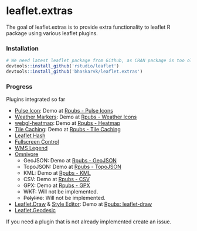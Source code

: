 # leaflet.extras

The goal of leaflet.extras is to provide extra functionality to leaflet R package using various leaflet plugins.

### Installation

```r
# We need latest leaflet package from Github, as CRAN package is too old.
devtools::install_github('rstudio/leaflet')
devtools::install_github('bhaskarvk/leaflet.extras')
```

### Progress

Plugins integrated so far

- [Pulse Icon](https://github.com/mapshakers/leaflet-icon-pulse): Demo at [Rpubs - Pulse Icons](http://rpubs.com/bhaskarvk/leaflet-pulseIcon)
- [Weather Markers](https://github.com/tallsam/Leaflet.weather-markers): Demo at [Rpubs - Weather Icons](http://rpubs.com/bhaskarvk/leaflet-weather)
- [webgl-heatmap](https://github.com/ursudio/webgl-heatmap-leaflet): Demo at [Rpubs - Heatmap](http://rpubs.com/bhaskarvk/leaflet-heatmap)
- [Tile Caching](https://github.com/MazeMap/Leaflet.TileLayer.PouchDBCached): Demo at [Rpubs - Tile Caching](http://rpubs.com/bhaskarvk/TileLayer-Caching)
- [Leaflet Hash](https://github.com/mlevans/leaflet-hash)
- [Fullscreen Control](https://github.com/Leaflet/Leaflet.fullscreen)
- [WMS Legend](https://github.com/kartoza/leaflet-wms-legend)
- [Omnivore](https://github.com/mapbox/leaflet-omnivore)
    * GeoJSON: Demo at [Rpubs - GeoJSON](http://rpubs.com/bhaskarvk/geojsonv2)
    * TopoJSON: Demo at [Rpubs - TopoJSON](http://rpubs.com/bhaskarvk/topojsonv2)
    * KML: Demo at [Rpubs - KML](http://rpubs.com/bhaskarvk/kml)
    * CSV: Demo at [Rpubs - CSV](http://rpubs.com/bhaskarvk/csv)
    * GPX: Demo at [Rpubs - GPX](http://rpubs.com/bhaskarvk/gpx)
    * ~~WKT~~: Will not be implemented.
    * ~~Polyline~~: Will not be implemented.
- [Leaflet.Draw](https://github.com/Leaflet/Leaflet.draw) & [Style Editor](https://github.com/dwilhelm89/Leaflet.StyleEditor): Demo at [Rpubs: leaflet-draw](http://rpubs.com/bhaskarvk/leaflet-draw)
- [Leaflet.Geodesic](https://github.com/henrythasler/Leaflet.Geodesic)

If you need a plugin that is not already implemented create an issue.

